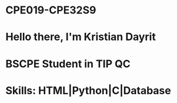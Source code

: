 # CPE019-CPE32S9
# Hello there, I'm Kristian Dayrit
# BSCPE Student in TIP QC
# Skills: HTML|Python|C|Database

